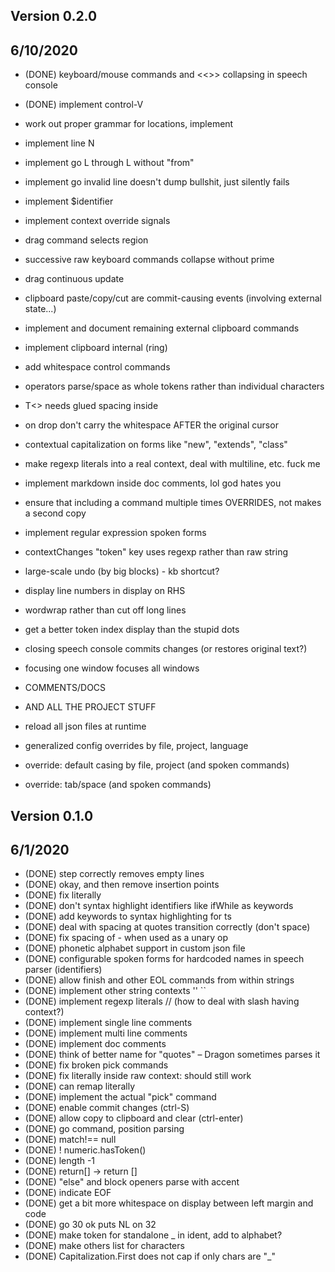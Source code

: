 
## Version 0.2.0
## 6/10/2020

- (DONE)  keyboard/mouse commands and <<>> collapsing in speech console
- (DONE)  implement control-V


- work out proper grammar for locations, implement
- implement line N
- implement go L through L without "from"
- implement go invalid line doesn't dump bullshit, just silently fails
- implement $identifier
- implement context override signals

- drag command selects region
- successive raw keyboard commands collapse without prime
- drag continuous update
- clipboard paste/copy/cut are commit-causing events (involving external state...)
- implement and document remaining external clipboard commands
- implement clipboard internal (ring)

- add whitespace control commands
- operators parse/space as whole tokens rather than individual characters
- T<> needs glued spacing inside
- on drop don't carry the whitespace AFTER the original cursor
- contextual capitalization on forms like "new", "extends", "class"
- make regexp literals into a real context, deal with multiline, etc. fuck me
- implement markdown inside doc comments, lol god hates you
- ensure that including a command multiple times OVERRIDES, not makes a second copy
- implement regular expression spoken forms
- contextChanges "token" key uses regexp rather than raw string

- large-scale undo (by big blocks) - kb shortcut?

- display line numbers in display on RHS
- wordwrap rather than cut off long lines
- get a better token index display than the stupid dots

- closing speech console commits changes (or restores original text?)
- focusing one window focuses all windows

- COMMENTS/DOCS

- AND ALL THE PROJECT STUFF
- reload all json files at runtime
- generalized config overrides by file, project, language
- override: default casing by file, project (and spoken commands)
- override: tab/space (and spoken commands)


## Version 0.1.0
## 6/1/2020

- (DONE)  step correctly removes empty lines
- (DONE)  okay, and then remove insertion points
- (DONE)  fix literally
- (DONE)  don't syntax highlight identifiers like ifWhile as keywords
- (DONE)  add keywords to syntax highlighting for ts
- (DONE)  deal with spacing at quotes transition correctly (don't space)
- (DONE)  fix spacing of - when used as a unary op
- (DONE)  phonetic alphabet support in custom json file
- (DONE)  configurable spoken forms for hardcoded names in speech parser (identifiers)
- (DONE)  allow finish and other EOL commands from within strings
- (DONE)  implement other string contexts '' ``
- (DONE)  implement regexp literals // (how to deal with slash having context?)
- (DONE)  implement single line comments
- (DONE)  implement multi line comments
- (DONE)  implement doc comments
- (DONE)  think of better name for "quotes" – Dragon sometimes parses it
- (DONE)  fix broken pick commands
- (DONE)  fix literally inside raw context: should still work
- (DONE)  can remap literally
- (DONE)  implement the actual "pick" command
- (DONE)  enable commit changes (ctrl-S)
- (DONE)  allow copy to clipboard and clear (ctrl-enter)
- (DONE)  go command, position parsing
- (DONE)  match!== null
- (DONE)  ! numeric.hasToken()
- (DONE)  length -1
- (DONE)  return[] -> return []
- (DONE)  "else" and block openers parse with accent
- (DONE)  indicate EOF
- (DONE)  get a bit more whitespace on display between left margin and code
- (DONE)  go 30 ok puts NL on 32
- (DONE)  make token for standalone _ in ident, add to alphabet?
- (DONE)  make others list for characters
- (DONE)  Capitalization.First does not cap if only chars are "_" 



